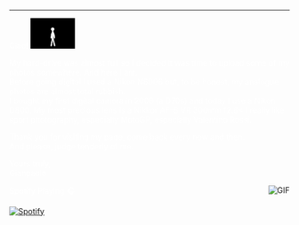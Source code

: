 
---

<span style="color:white">Ciao! </span> <img src="https://raw.githubusercontent.com/gianpaolof/gianpaolof.github.io/master/wave.gif" width="80px">

<span style="color:white">My hard-drive was almost full so I decided it was time to upload some of my photos somewhere. And here I am. </span></br>
<span style="color:white">Before going digital I used a Nikon N6006 but, to be honest, my analogue photos are almost total rubbish. </span></br>
<span style="color:white">I bought my first digital camera in 2006 (a D70s) and today I use a Nikon D800. My most precious lens is a Nikkor AF-S VR 300mm f2.8< </span>
<span style="color:white">I really like sport photography, especially MotoGP, especially Valentino Rossi. </span>

<span style="color:white">Thank you for visiting my page, come back every now and then.</span></br>
<span style="color:white">And please, judge tenderly of me. </span>


<span style="color:white">Yours truly,</span></br>
<span style="color:white">Gianpaolo </span>

<img align="right" alt="GIF" height="170px" src="https://media.giphy.com/media/J5B1Y8QZnzXXbLQIBu/giphy.gif" />

<span style="color:white">Spotify Playing 🎧</span>

[![Spotify](https://novatorem-roan-eight.vercel.app/api/spotify)](https://open.spotify.com/user/gianpaolof)



